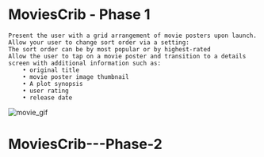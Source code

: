 # MoviesCrib - Phase 1

    Present the user with a grid arrangement of movie posters upon launch.
    Allow your user to change sort order via a setting:
    The sort order can be by most popular or by highest-rated
    Allow the user to tap on a movie poster and transition to a details screen with additional information such as:
        • original title
        • movie poster image thumbnail
        • A plot synopsis 
        • user rating 
        • release date
        
        
![movie_gif](https://user-images.githubusercontent.com/35500199/47961340-5bb66980-dfc6-11e8-85a3-eb1ac3b3f43c.gif)

# MoviesCrib---Phase-2

